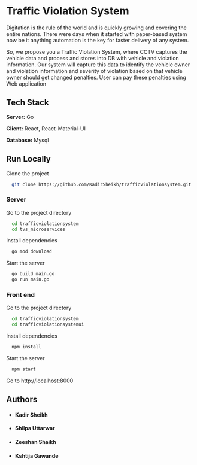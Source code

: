 
# Traffic Violation System

Digitation is the rule of the world and is quickly growing and covering the entire nations. There were days when it started with paper-based system now be it anything automation is the key for faster delivery of any system.

So, we propose you a Traffic Violation System, where CCTV captures the vehicle data and process and stores into DB with vehicle and violation information. Our system will capture this data to identify the vehicle owner and violation information and severity of violation based on that vehicle owner should get changed penalties. 
User can pay these penalties using Web application



## Tech Stack

**Server:** Go

**Client:** React, React-Material-UI

**Database:** Mysql




## Run Locally

Clone the project

```bash
  git clone https://github.com/KadirSheikh/trafficviolationsystem.git
```


### Server

Go to the project directory

```bash
  cd trafficviolationsystem
  cd tvs_microservices
```

Install dependencies

```bash
  go mod download
```

Start the server

```bash
  go build main.go
  go run main.go
```
### Front end

Go to the project directory

```bash
  cd trafficviolationsystem
  cd trafficviolationsystemui
```

Install dependencies

```bash
  npm install
```

Start the server

```bash
  npm start
```
Go to http://localhost:8000


## Authors

- #### Kadir Sheikh
- #### Shilpa Uttarwar
- #### Zeeshan Shaikh
- #### Kshtija Gawande
